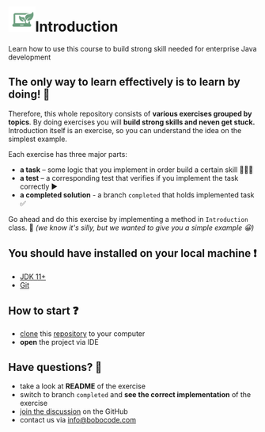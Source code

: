 # <img src="https://raw.githubusercontent.com/bobocode-projects/resources/master/image/logo_transparent_background.png" height=50/>Introduction

Learn how to use this course to build strong skill needed for enterprise Java development 

## The only way to learn effectively is to **learn by doing!** 💪

Therefore, this whole repository consists of **various exercises grouped by topics**. By doing exercises you will **build strong skills and neven get stuck.** Introduction itself is an exercise, so you can understand the idea on the simplest example.

Each exercise has three major parts:
* **a task** – some logic that you implement in order build a certain skill 👨🏻‍💻
* **a test** – a corresponding test that verifies if you implement the task correctly ▶️
* **a completed solution** - a branch `completed` that holds implemented task ✅

Go ahead and do this exercise by implementing a method in `Introduction` class. 💪 
_(we know it's silly, but we wanted to give you a simple example 😀)_

## You should have installed on your local machine ❗️
* [JDK 11+](https://jdk.java.net/15/)
* [Git](https://git-scm.com/book/en/v2/Getting-Started-Installing-Git)

## How to start ❓
* [clone](https://docs.github.com/en/github/creating-cloning-and-archiving-repositories/cloning-a-repository) this [repository](https://github.com/bobocode-projects/java-fundamentals-course) to your computer
* **open** the project via IDE

## Have questions? 🧐
* take a look at **README** of the exercise
* switch to branch `completed` and **see the correct implementation** of the exercise
* [join the discussion](https://github.com/bobocode-projects/java-fundamentals-course/discussions) on the GitHub
* contact us via info@bobocode.com
